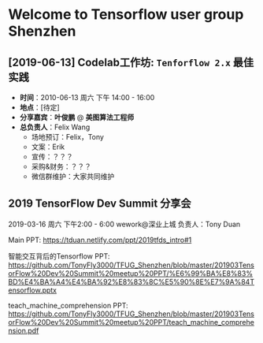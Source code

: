 # Welcome to Tensorflow user group Shenzhen

## [**2019-06-13**] Codelab工作坊: `Tenforflow 2.x` 最佳实践

- **时间**：2010-06-13 周六 下午 14:00 - 16:00
- **地点**：[待定]
- **分享嘉宾**：**叶俊鹏** @ __美图算法工程师__
- **总负责人**：Felix Wang
    - 场地预订：Felix，Tony
    - 文案：Erik
    - 宣传：？？？
    - 采购&财务：？？？
    - 微信群维护：大家共同维护



## 2019 TensorFlow Dev Summit 分享会
2019-03-16 周六 下午2:00 - 6:00
wework@深业上城
负责人：Tony Duan

Main PPT:
https://tduan.netlify.com/ppt/2019tfds_intro#1

智能交互背后的Tensorflow PPT:
https://github.com/TonyFly3000/TFUG_Shenzhen/blob/master/201903TensorFlow%20Dev%20Summit%20meetup%20PPT/%E6%99%BA%E8%83%BD%E4%BA%A4%E4%BA%92%E8%83%8C%E5%90%8E%E7%9A%84Tensorflow.pptx

teach_machine_comprehension PPT:
https://github.com/TonyFly3000/TFUG_Shenzhen/blob/master/201903TensorFlow%20Dev%20Summit%20meetup%20PPT/teach_machine_comprehension.pdf
